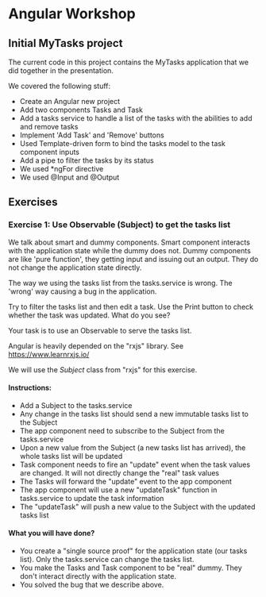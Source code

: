 # Angular Workshop

## Initial MyTasks project

The current code in this project contains the MyTasks application that we did together in the presentation. 

We covered the following stuff:
- Create an Angular new project
- Add two components Tasks and Task
- Add a tasks service to handle a list of the tasks with the abilities to add and remove tasks
- Implement 'Add Task' and 'Remove' buttons
- Used Template-driven form to bind the tasks model to the task component inputs
- Add a pipe to filter the tasks by its status
- We used *ngFor directive
- We used @Input and @Output


## Exercises

### Exercise 1: Use Observable (Subject) to get the tasks list

We talk about smart and dummy components. Smart component interacts with the application state while the dummy does not.
Dummy components are like 'pure function', they getting input and issuing out an output. They do not change the application state directly. 

The way we using the tasks list from the tasks.service is wrong. The 'wrong' way causing a bug in the application. 

Try to filter the tasks list and then edit a task. Use the Print button to check whether the task was updated. What do you see?

Your task is to use an Observable to serve the tasks list.

Angular is heavily depended on the "rxjs" library. See https://www.learnrxjs.io/

We will use the *Subject* class from "rxjs" for this exercise.

#### Instructions:
- Add a Subject to the tasks.service
- Any change in the tasks list should send a new immutable tasks list to the Subject
- The app component need to subscribe to the Subject from the tasks.service
- Upon a new value from the Subject (a new tasks list has arrived), the whole tasks list will be updated
- Task component needs to fire an "update" event when the task values are changed. It will not directly change the "real" task values
- The Tasks will forward the "update" event to the app component
- The app component will use a new "updateTask" function in tasks.service to update the task information
- The "updateTask" will push a new value to the Subject with the updated tasks list

#### What you will have done?

- You create a "single source proof" for the application state (our tasks list). Only the tasks.service can change the tasks list.
- You make the Tasks and Task component to be "real" dummy. They don't interact directly with the application state.
- You solved the bug that we describe above.
